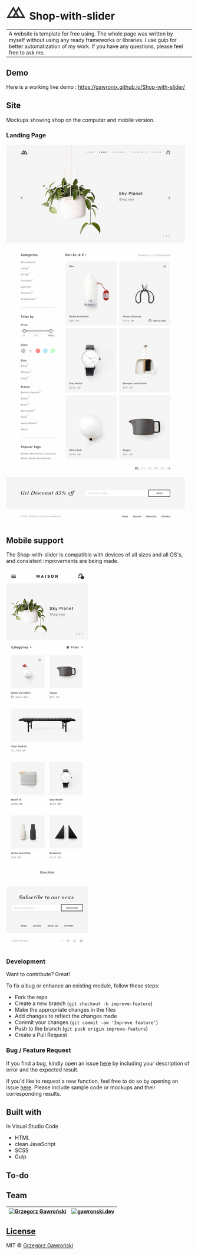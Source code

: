 # ![Shop-with-slider](https://github.com/gawronix/Shop-with-slider/blob/master/dist/img/Header/shop-logo.png) Shop-with-slider
<table>
<tr>
<td>
  A website is template for free using. The whole page was written by myself without using any ready frameworks or libraries. I use gulp for better automatization of my work. If you have any questions, please feel free to ask me.
</td>
</tr>
</table>

## Demo
Here is a working live demo :  https://gawronix.github.io/Shop-with-slider/

## Site
Mockups showing shop on the computer and mobile version.
### Landing Page
![](https://github.com/gawronix/Shop-with-slider/blob/master/mockups/shop.jpg)

## Mobile support
The Shop-with-slider is compatible with devices of all sizes and all OS's, and consistent improvements are being made.

![](https://github.com/gawronix/Shop-with-slider/blob/master/mockups/shop-mobile.jpg)

### Development
Want to contribute? Great!

To fix a bug or enhance an existing module, follow these steps:

- Fork the repo
- Create a new branch (`git checkout -b improve-feature`)
- Make the appropriate changes in the files
- Add changes to reflect the changes made
- Commit your changes (`git commit -am 'Improve feature'`)
- Push to the branch (`git push origin improve-feature`)
- Create a Pull Request 

### Bug / Feature Request
If you find a bug, kindly open an issue [here](https://github.com/gawronix/Shop-with-slider/issues/new) by including your description of error and the expected result.

If you'd like to request a new function, feel free to do so by opening an issue [here](https://github.com/gawronix/Shop-with-slider/issues/new). Please include sample code or mockups and their corresponding results.

## Built with 
In Visual Studio Code
  - HTML
  - clean JavaScript
  - SCSS
  - Gulp

## To-do

## Team
[![Grzegorz Gawroński](https://avatars1.githubusercontent.com/u/30899138?s=460&v=4)](https://github.com/gawronix)  | [![gawronski.dev](LH)](https://gawronski.dev/)
---|---

## [License](https://github.com/gawronix/Shop-with-slider/blob/master/LICENSE.md)
MIT © [Grzegorz Gawroński ](https://github.com/gawronix)

